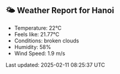 <!-- WEATHER-START -->
## 🌤 Weather Report for Hanoi

- Temperature: 22°C
- Feels like: 21.77°C
- Conditions: broken clouds
- Humidity: 58%
- Wind Speed: 1.9 m/s

Last updated: 2025-02-11 08:25:37 UTC
<!-- WEATHER-END -->
